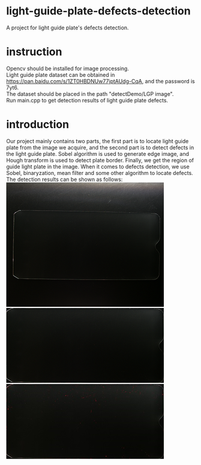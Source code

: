 # light-guide-plate-defects-detection
A project for light guide plate's defects detection.

# instruction
Opencv should be installed for image processing.<br>
Light guide plate dataset can be obtained in <https://pan.baidu.com/s/1ZT0HBDNUw77jptAUdg-CqA>, and the password is 7yt6.<br>
The dataset should be placed in the path "detectDemo/LGP image".<br>
Run main.cpp to get detection results of light guide plate defects.

# introduction
Our project mainly contains two parts, the first part is to locate light guide plate from the image we acquire, and the second part is to detect defects in the light guide plate. Sobel algorithm is used to generate edge image, and Hough transform is used to detect plate border. Finally, we get the region of guide light plate in the image. When it comes to defects detection, we use Sobel, binaryzation, mean filter and some other algorithm to locate defects. The detection results can be shown as follows:<br>
![LGP](https://github.com/348632874/light-guide-plate-defects-detection/blob/master/picture/LGP.bmp)<br>
![LGPRegion](https://github.com/348632874/light-guide-plate-defects-detection/blob/master/picture/LGPRegion.bmp)
![LGPDefectShow](https://github.com/348632874/light-guide-plate-defects-detection/blob/master/picture/LGPDefectShow.jpg)
